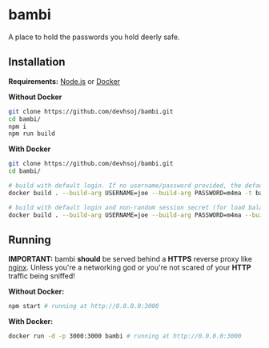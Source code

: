 # bambi

A place to hold the passwords you hold deerly safe. 

## Installation

**Requirements:** [Node.js](https://nodejs.org/en/download) or [Docker](https://docs.docker.com/get-docker/)

**Without Docker**
```bash
git clone https://github.com/devhsoj/bambi.git
cd bambi/
npm i
npm run build

```

**With Docker**
```bash
git clone https://github.com/devhsoj/bambi.git
cd bambi/

# build with default login. If no username/password provided, the default login will be admin:admin
docker build . --build-arg USERNAME=joe --build-arg PASSWORD=m4ma -t bambi

# build with default login and non-random session secret (for load balancing/multiple instances of bambi)
docker build . --build-arg USERNAME=joe --build-arg PASSWORD=m4ma --build-arg SESSION_SECRET=bUrn3d! -t bambi
```

## Running

**IMPORTANT:** bambi **should** be served behind a **HTTPS** reverse proxy like [nginx](https://www.nginx.com/). Unless you're a networking god or you're not scared of your **HTTP** traffic being sniffed!

**Without Docker:**
```bash
npm start # running at http://0.0.0.0:3000
```

**With Docker:**
```bash
docker run -d -p 3000:3000 bambi # running at http://0.0.0.0:3000
```